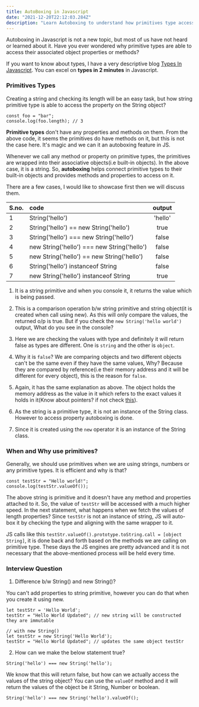 ```yaml
---
title: AutoBoxing in Javascript
date: "2021-12-20T22:12:03.284Z"
description: "Learn Autoboxing to understand how primitives type access methods and properties."
---
```


Autoboxing in Javascript is not a new topic, but most of us have not heard or learned about it. Have you ever wondered why primitive types are able to access their associated object properties or methods? 

If you want to know about types, I have a very descriptive blog [Types In Javascript](/Types%20in%20JS/). You can excel on **types in 2 minutes** in Javascript.


### Primitives Types

Creating a string and checking its length will be an easy task, but how string primitive type is able to access the property on the String object?

```
const foo = "bar";
console.log(foo.length); // 3
```

**Primitive types** don't have any properties and methods on them. From the above code, it seems the primitives do have methods on it, but this is not the case here. It's magic and we can it an autoboxing feature in JS. 


Whenever we call any method or property on primitive types, the primitives are wrapped into their associative objects(i.e built-in objects). In the above case, it is a string. So, **autoboxing** helps connect primitive types to their built-in objects and provides methods and properties to access on it.

There are a few cases, I would like to showcase first then we will discuss them.



|S.no.| code   |      output      |
|:----|:----------|:-------------:|
|1| String('hello')|  'hello' |
|2| String('hello') == new String('hello') |    true   |
|3| String('hello') === new String('hello')  | false |
|4| new String('hello') === new String('hello') |    false   |
|5| new String('hello') == new String('hello')  | false |
|6| String('hello') instanceof String     |    false   |
|7| new String('hello') instanceof String   | true |
    

 1. It is a string primitive and when you console it, it returns the value which is being passed.

 2. This is a comparison operation b/w string primitive and string object(it is created when call using new). As this will only compare the values, the returned o/p is true. But if you check the `new String('hello world')` output, What do you see in the console?

 3. Here we are checking the values with type and definitely it will return false as types are different. One is `string` and the other is `object`.

 4. Why it is `false`? We are comparing objects and two different objects can't be the same even if they have the same values, Why? Because they are compared by reference(i.e their memory address and it will be different for every object), this is the reason for `false`.

 5. Again, it has the same explanation as above. The object holds the memory address as the value in it which refers to the exact values it holds in it(Know about pointers? if not check [this](https://stackoverflow.com/questions/518000/is-javascript-a-pass-by-reference-or-pass-by-value-language#:~:text=It's%20always%20pass%20by%20value,persist%20outside%20of%20the%20function.)).

 6. As the string is a primitive type, it is not an instance of the String class. However to access property autoboxing is done.

 7. Since it is created using the `new` operator it is an instance of the String class.

### When and Why use primitives?
Generally, we should use primitives when we are using strings, numbers or any primitive types. It is efficient and why is that? 

```
const testStr = "Hello world!";
console.log(testStr.valueOf());
```

The above string is primitive and it doesn't have any method and properties attached to it. So, the value of `testStr` will be accessed with a much higher speed. In the next statement, what happens when we fetch the values of length properties? Since `testStr` is not an instance of string, JS will auto-box it by checking the type and aligning with the same wrapper to it. 

JS calls like this `testStr.valueOf().prototype.toString.call = [object String]`, it is done back and forth based on the methods we are calling on primitive type. These days the JS engines are pretty advanced and it is not necessary that the above-mentioned process will be held every time. 

### Interview Question 

1. Difference b/w String() and new String()?

You can't add properties to string primitive, however you can do that when you create it using new.

```
let testStr = 'Hello World';
testStr = "Hello World Updated"; // new string will be constructed they are immutable

// with new String()
let testStr = new String('Hello World');
testStr = "Hello World Updated"; // updates the same object testStr
```

2. How can we make the below statement true?

```
String('hello') === new String('hello');
```
We know that this will return false, but how can we actually access the values of the string object? You can use the `valueOf` method and it will return the values of the object be it String, Number or boolean.

```
String('hello') === new String('hello').valueOf();
```




